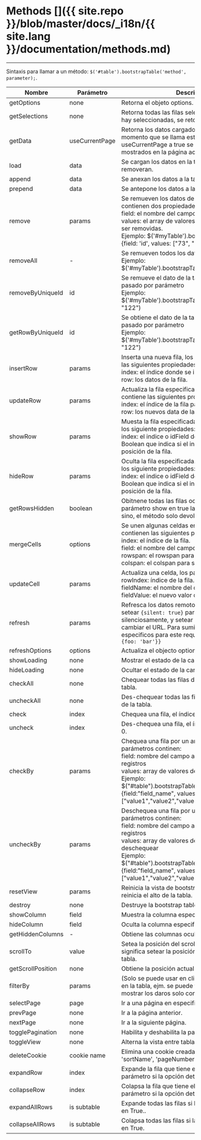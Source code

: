 # Methods []({{ site.repo }}/blob/master/docs/_i18n/{{ site.lang }}/documentation/methods.md)

---

Sintaxis para llamar a un método: `$('#table').bootstrapTable('method', parameter);`.

<table class="table"
       id="m"
       data-search="true"
       data-show-toggle="true"
       data-show-columns="true"
       data-mobile-responsive="true">
    <thead>
    <tr>
        <th>Nombre</th>
        <th>Parámetro</th>
        <th>Descripción</th>
    </tr>
    </thead>
    <tbody>
    <tr>
        <td>getOptions</td>
        <td>none</td>
        <td>Retorna el objeto options.</td>
    </tr>
    <tr>
        <td>getSelections</td>
        <td>none</td>
        <td>Retorna todas las filas seleccionadas, cuando no hay seleccionadas, se retorna un array vacío .</td>
    </tr>
    <tr>
        <td>getData</td>
        <td>useCurrentPage</td>
        <td>Retorna los datos cargados en la tabla en el momento que se llama este método. Si se setea useCurrentPage a true se devolverá los datos mostrados en la página
        actual</td>
    </tr>
    <tr>
        <td>load</td>
        <td>data</td>
        <td>Se cargan los datos en la tabla, las filas antiguas se removeran.</td>
    </tr>
    <tr>
        <td>append</td>
        <td>data</td>
        <td>Se anexan los datos a la tabla.</td>
    </tr>
	<tr>
        <td>prepend</td>
        <td>data</td>
        <td>Se antepone los datos a la tabla.</td>
    </tr>
    <tr>
        <td>remove</td>
        <td>params</td>
        <td>
        Se remueven los datos de la tabla, los parámetros contienen dos propiedades: <br>
        field: el nombre del campo de las filas removidas. <br>
        values: el array de valores de las filas que deberían ser removidas. <br>
        Ejemplo: $('#myTable').bootstrapTable('remove', {field: 'id', values: ["73", "74"]})
        </td>
    </tr>
    <tr>
        <td>removeAll</td>
        <td>-</td>
        <td>
        Se remueven todos los datos de la tabla <br>
        Ejemplo: $('#myTable').bootstrapTable('removeAll')
        </td>
    </tr>
    <tr>
        <td>removeByUniqueId</td>
        <td>id</td>
        <td>
        Se remueve el dato de la tabla que contiene el id pasado por parámetro<br>
        Ejemplo: $('#myTable').bootstrapTable('removeByUniqueId', "122")
        </td>
    </tr>
    <tr>
        <td>getRowByUniqueId</td>
        <td>id</td>
        <td>
        Se obtiene el dato de la tabla que contiene el id pasado por parámetro<br>
        Ejemplo: $('#myTable').bootstrapTable('getRowByUniqueId', "122")
        </td>
    </tr>
    <tr>
        <td>insertRow</td>
        <td>params</td>
        <td>
        Inserta una nueva fila, los paeámetros contienen las siguientes propiedades:<br>
        index: el índice donde se insertara la nueva fila.<br>
        row: los datos de la fila.
        </td>
    </tr>
    <tr>
        <td>updateRow</td>
        <td>params</td>
        <td>
        Actualiza la fila especificada, el parámetro contiene las siguientes propiedades: <br>
        index: el índice de la fila para ser actualizada. <br>
        row: los nuevos data de la fila.
        </td>
    </tr>
	<tr>
        <td>showRow</td>
        <td>params</td>
        <td>Muesta la fila especificada. El parámetro contiene los siguiente propiedades: <br>
        index: el indice o idField de la fila.
        isIdField: Boolean que indica si el index es idField o la posición de la fila.</td>
    </tr>
    <tr>
        <td>hideRow</td>
        <td>params</td>
        <td>Oculta la fila especificada. El parámetro contiene los siguiente propiedades: <br>
        index: el indice o idField de la fila.
        isIdField: Boolean que indica si el index es idField o la posición de la fila.</td>
    </tr>
    <tr>
        <td>getRowsHidden</td>
        <td>boolean</td>
        <td>Obitnene todas las filas ocultas si se pasa el parámetro show en true las filas serán mostradas, sino, el método solo
        devolvera las filas ocultas.</td>
    </tr>
    <tr>
        <td>mergeCells</td>
        <td>options</td>
        <td>
        Se unen algunas celdas en una, las opciones contienen las siguientes propiedades: <br>
        index: el índice de la fila. <br>
        field: el nombre del campo.<br>
        rowspan: el rowspan para ser unidas. <br>
        colspan: el colspan para ser unidas.
        </td>
    </tr>
    <tr>
        <td>updateCell</td>
        <td>params</td>
        <td>
        Actualiza una celda, los parámetros contienen: <br>
        rowIndex: índice de la fila. <br>
        fieldName: el nombre del campo.<br>
        fieldValue: el nuevo valor de la celda. <br>
        </td>
    </tr>
    <tr>
        <td>refresh</td>
        <td>params</td>
        <td>Refresca los datos remotos del servidor, se puede setear <code>{silent: true}</code> para refrescar los datos silenciosamente, y setear <code>{url: newUrl}</code> para cambiar el URL. Para suministrar query params especificos para este request, setear <code>{query: {foo: 'bar'}}</code></td>
    </tr>
    <tr>
        <td>refreshOptions</td>
        <td>options</td>
        <td>Actualiza el objecto options</td>
    </tr>
    <tr>
        <td>showLoading</td>
        <td>none</td>
        <td>Mostrar el estado de la carga.</td>
    </tr>
    <tr>
        <td>hideLoading</td>
        <td>none</td>
        <td>Ocultar el estado de la carga.</td>
    </tr>
    <tr>
        <td>checkAll</td>
        <td>none</td>
        <td>Chequear todas las filas de la página actual de la tabla.</td>
    </tr>
    <tr>
        <td>uncheckAll</td>
        <td>none</td>
        <td>Des-chequear todas las filas de la página actual de la tabla.</td>
    </tr>
    <tr>
        <td>check</td>
        <td>index</td>
        <td>Chequea una fila, el índice de la fila inicia en 0.</td>
    </tr>
    <tr>
        <td>uncheck</td>
        <td>index</td>
        <td>Des-chequea una fila, el índice de la fila inicia en 0.</td>
    </tr>
	<tr>
        <td>checkBy</td>
        <td>params</td>
        <td>
        Chequea una fila por un array de valores los parámetros continen:<br>
        field: nombre del campo a usar para encontrar los registros<br>
        values: array de valores de las filas por chequear<br>
        Ejemplo: <br>
        $("#table").bootstrapTable("checkBy", {field:"field_name", values:["value1","value2","value3"]})
        </td>
    </tr>
    <tr>
        <td>uncheckBy</td>
        <td>params</td>
        <td>
        Deschequea una fila por un array de valores los parámetros continen:<br>
        field: nombre del campo a usar para encontrar los registros<br>
        values: array de valores de las filas por deschequear<br>
        Ejemplo: <br>
        $("#table").bootstrapTable("uncheckBy", {field:"field_name", values:["value1","value2","value3"]})
        </td>
    </tr>
    <tr>
        <td>resetView</td>
        <td>params</td>
        <td>Reinicia la vista de bootstrap table, por ejemplo reinicia el alto de la tabla.</td>
    </tr>
    <tr>
        <td>destroy</td>
        <td>none</td>
        <td>Destruye la bootstrap table.</td>
    </tr>
    <tr>
        <td>showColumn</td>
        <td>field</td>
        <td>Muestra la columna especificada.</td>
    </tr>
    <tr>
        <td>hideColumn</td>
        <td>field</td>
        <td>Oculta la columna especificada.</td>
    </tr>
    <tr>
        <td>getHiddenColumns</td>
        <td>-</td>
        <td>Obtiene las columnas ocultas.</td>
    </tr>
    <tr>
        <td>scrollTo</td>
        <td>value</td>
        <td>Setea la posición del scroll, setear 'bottom' significa setear la posición del scroll al final de la tabla.</td>
    </tr>
    <tr>
        <td>getScrollPosition</td>
        <td>none</td>
        <td>Obtiene la posición actual del scroll.</td>
    </tr>
    <tr>
        <td>filterBy</td>
        <td>params</td>
        <td>(Solo se puede usar en client-side)Filtra los datos en la tabla, ejm. se puede filtrar <code>{age: 10}</code> para mostrar los daros solo con la edad igual a 10.</td>
    </tr>
    <tr>
        <td>selectPage</td>
        <td>page</td>
        <td>Ir a una página en especifico.</td>
    </tr>
    <tr>
        <td>prevPage</td>
        <td>none</td>
        <td>Ir a la página anterior.</td>
    </tr>
    <tr>
        <td>nextPage</td>
        <td>none</td>
        <td>Ir a la siguiente página.</td>
    </tr>
	<tr>
        <td>togglePagination</td>
        <td>none</td>
        <td>Habilita y deshabilita la paginación.</td>
    </tr>
    <tr>
        <td>toggleView</td>
        <td>none</td>
        <td>Alterna la vista entre tabla y tarjeta.</td>
    </tr>
	<tr>
        <td>deleteCookie</td>
        <td>cookie name</td>
        <td>Elimina una cookie creada. Debe usar: 'sortOrder', 'sortName', 'pageNumber' o 'pageList'.</td>
    </tr>
    <tr>
        <td>expandRow</td>
        <td>index</td>
        <td>Expande la fila que tiene el index pasado por parámetro si la opción detail view está en True.</td>
    </tr>
    <tr>
        <td>collapseRow</td>
        <td>index</td>
        <td>Colapsa la fila que tiene el index pasado por parámetro si la opción detail view está en True.</td>
    </tr>
    <tr>
        <td>expandAllRows</td>
        <td>is subtable</td>
        <td>Expande todas las filas si la opción detail view está en True..</td>
    </tr>
    <tr>
        <td>collapseAllRows</td>
        <td>is subtable</td>
        <td>Colapsa todas las filas si la opción detail view está en True.</td>
    </tr>
    </tbody>
</table>
